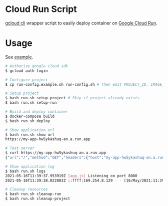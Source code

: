 # Cloud Run Script

[gcloud cli](https://cloud.google.com/sdk/gcloud) wrapper script to easily deploy container on [Google Cloud Run](https://cloud.google.com/run).

# Usage

See [example](./example).

```bash
# Authorize google cloud sdk
$ gcloud auth login

# Configure project
$ cp run-config.example.sh run-config.sh # Then edit PROJECT_ID, IMAGE_NAME, etc...

# Setup project
$ bash run.sh setup-project # Skip if project already exists
$ bash run.sh setup-run

# Build and deploy container
$ docker-compose build
$ bash run.sh deploy

# Show application url
$ bash run.sh show url
https://my-app-hw5ykashuq-an.a.run.app

# Test server
$ curl https://my-app-hw5ykashuq-an.a.run.app
{"url":"/","method":"GET","headers":{"host":"my-app-hw5ykashuq-an.a.run.app","user-agent":"curl/7.76.1","accept":"*/*","x-cloud-trace-context":"692f458dbeddb30a2a95f0bc0bb450f2/8497070375744697512;o=1","x-client-data":"CgSM6ZsV","x-forwarded-for":"240f:102:6414:1:bee2:f74c:2ea5:a82b","x-forwarded-proto":"https","forwarded":"for=\"240f:102:6414:1:bee2:f74c:2ea5:a82b\";proto=https"}}

# Show application log
$ bash run.sh logs
2021-05-16T11:39:37.953919Z [app.js] Listening on port 8080
2021-05-16T11:39:38.022803Z ::ffff:169.254.8.129 - - [16/May/2021:11:39:38 +0000] "GET / HTTP/1.1" 200 384 "-" "curl/7.76.1"

# Cleanup resources
$ bash run.sh cleanup-run
$ bash run.sh cleanup-project
```
